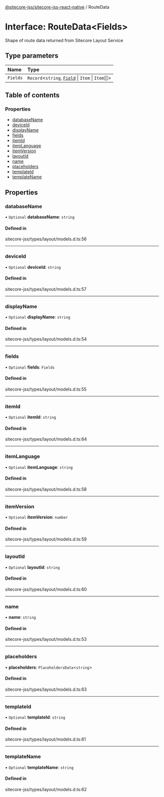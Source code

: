 [@sitecore-jss/sitecore-jss-react-native](../README.md) / RouteData

# Interface: RouteData\<Fields\>

Shape of route data returned from Sitecore Layout Service

## Type parameters

| Name | Type |
| :------ | :------ |
| `Fields` | `Record`\<`string`, [`Field`](Field.md) \| `Item` \| `Item`[]\> |

## Table of contents

### Properties

- [databaseName](RouteData.md#databasename)
- [deviceId](RouteData.md#deviceid)
- [displayName](RouteData.md#displayname)
- [fields](RouteData.md#fields)
- [itemId](RouteData.md#itemid)
- [itemLanguage](RouteData.md#itemlanguage)
- [itemVersion](RouteData.md#itemversion)
- [layoutId](RouteData.md#layoutid)
- [name](RouteData.md#name)
- [placeholders](RouteData.md#placeholders)
- [templateId](RouteData.md#templateid)
- [templateName](RouteData.md#templatename)

## Properties

### databaseName

• `Optional` **databaseName**: `string`

#### Defined in

sitecore-jss/types/layout/models.d.ts:56

___

### deviceId

• `Optional` **deviceId**: `string`

#### Defined in

sitecore-jss/types/layout/models.d.ts:57

___

### displayName

• `Optional` **displayName**: `string`

#### Defined in

sitecore-jss/types/layout/models.d.ts:54

___

### fields

• `Optional` **fields**: `Fields`

#### Defined in

sitecore-jss/types/layout/models.d.ts:55

___

### itemId

• `Optional` **itemId**: `string`

#### Defined in

sitecore-jss/types/layout/models.d.ts:64

___

### itemLanguage

• `Optional` **itemLanguage**: `string`

#### Defined in

sitecore-jss/types/layout/models.d.ts:58

___

### itemVersion

• `Optional` **itemVersion**: `number`

#### Defined in

sitecore-jss/types/layout/models.d.ts:59

___

### layoutId

• `Optional` **layoutId**: `string`

#### Defined in

sitecore-jss/types/layout/models.d.ts:60

___

### name

• **name**: `string`

#### Defined in

sitecore-jss/types/layout/models.d.ts:53

___

### placeholders

• **placeholders**: `PlaceholdersData`\<`string`\>

#### Defined in

sitecore-jss/types/layout/models.d.ts:63

___

### templateId

• `Optional` **templateId**: `string`

#### Defined in

sitecore-jss/types/layout/models.d.ts:61

___

### templateName

• `Optional` **templateName**: `string`

#### Defined in

sitecore-jss/types/layout/models.d.ts:62
